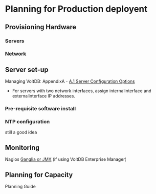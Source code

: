 # Planning for Production deployent #

## Provisioning Hardware ##
### Servers ###

### Network ###


## Server set-up ##
Managing VoltDB: AppendixA - [A.1 Server Configuration Options](http://voltdb.com/docs/MgtGuide/AppxServerConfig.php)
 - For servers with two network interfaces, assign internalinterface and externalinterface IP addresses.

### Pre-requisite software install ###


### NTP configuration ###
still a good idea


## Monitoring ##
Nagios
[Ganglia or JMX](http://voltdb.com/docs/MgtGuide/MonitorOther.php) (if using VoltDB Enterprise Manager)


## Planning for Capacity ##
Planning Guide
